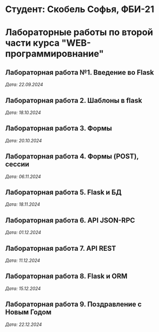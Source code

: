 # Студент: Скобель Софья, ФБИ-21

# Лабораторные работы по второй части курса "WEB-программировнание"

## Лабораторная работа №1. Введение во Flask

*Дата: 22.09.2024*

## Лабораторная работа 2. Шаблоны в flask
*Дата: 18.10.2024*

## Лабораторная работа 3. Формы
*Дата: 20.10.2024*

## Лабораторная работа 4. Формы (POST), сессии
*Дата: 06.11.2024*

## Лабораторная работа 5. Flask и БД
*Дата: 18.11.2024*

## Лабораторная работа 6. API JSON-RPC
*Дата: 01.12.2024*

## Лабораторная работа 7. API REST
*Дата: 11.12.2024*

## Лабораторная работа 8. Flask и ORM
*Дата: 15.12.2024*

## Лабораторная работа 9. Поздравление с Новым Годом
*Дата: 22.12.2024*